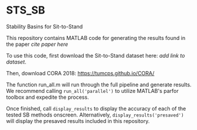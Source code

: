 # STS_SB
Stability Basins for Sit-to-Stand

This repository contains MATLAB code for generating the results found in the paper *cite paper here*

To use this code, first download the Sit-to-Stand dataset here: *add link to dataset*.

Then, download CORA 2018: https://tumcps.github.io/CORA/

The function run_all.m will run through the full pipeline and generate results.
We recommend calling `run_all('parallel')` to utilize MATLAB's parfor toolbox and expedite the process.

Once finished, call `display_results` to display the accuracy of each of the tested SB methods onscreen.
Alternatively, `display_results('presaved')` will display the presaved results included in this repository.

